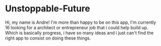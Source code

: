 # Unstoppable-Future
Hi, my name is Andre! I'm more than happy to be on this app, I'm currently 16 looking for a architect or entrepreneur job that i could help build up. Which is basically progress, i have so many ideas and i just can't find the right app to consist on doing these things.
